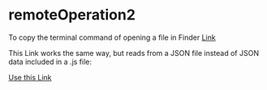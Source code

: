 # remoteOperation2
To copy the terminal command of opening a file in Finder 
[Link](https://fumer555.github.io/remoteOperation2/copyTerminal)


This Link works the same way, but reads from a JSON file instead of JSON data included in a .js file:

[Use this Link](https://fumer555.github.io/remoteOperation2/usingJSONfile.html)
